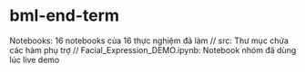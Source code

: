 # bml-end-term

Notebooks: 16 notebooks của 16 thực nghiệm đã làm //
src: Thư mục chứa các hàm phụ trợ //
Facial_Expression_DEMO.ipynb: Notebook nhóm đã dùng lúc live demo
